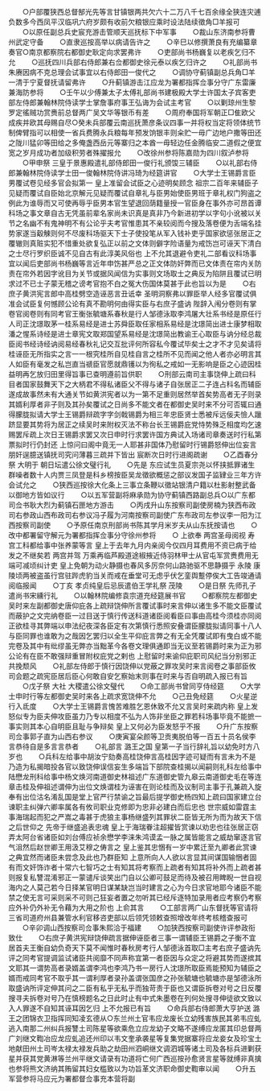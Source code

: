 <!-- { "loadSidebar": true } -->
　　○户部覆狭西总督郜光先等言甘镇银两共欠六十二万八千七百余缘全狭连灾逋负数多今西凤平汉临巩六府岁颇有收前欠粮银应乘时设法陆续徵角□羊报可
　　○以原任副总兵史宸充游击管顺天巡抚标下中军事
　　○裁山东济南参将曹州武定守备
　　○直隶巡按高举以病请告许之
　　○辛巳以修撰萧良有充编纂章奏官○南京都察院右都御史耿定向求罢弗许
　　○吏部尚书杨巍复以老疾乞归不允
　　○巡抚四川兵部右侍郎兼右佥都御史徐元泰以疾乞归许之
　　○礼部尚书朱赓因病不克总理会试事宜以右侍郎田一俊代之
　　○调协守蓟镇副总兵角□羊一清于宁夏督抚请留弗许
　　○升蓟镇游击江应龙为署都指挥佥事分守广东雷廉兼海防参将
　　○壬午以少傅兼太子太傅礼部尚书建极殿大学士许国太子宾客吏部左侍郎兼翰林院侍读学士掌詹事府事王弘诲为会试主考官
　　○以剿琼州生黎罗定徭贼功赏赉前总督两广吴文华等银币有差
　　○周府奉国将军朝正□隹欧父成疾并欧其母赐自尽○癸未兵部覆云南巡抚萧彦条议四事一并将权当定将领体统节制俾臂指可以相使一省兵费腾永兵粮每年预发饷银丰则籴贮一毋广边地户撒等田还之陇川猛卯等田给之多俺盏西岳元等寨归之本酋一毋轻边任金腾临安二道假之便宜宽之岁月成功者加级积劳者殊擢报允
　　○改徐州参将陈嘉勋为四川叙泸参将
　　○甲申祭  三皇于景惠殿遣礼部侍郎田一俊行礼颁馂三辅臣
　　○以礼部右侍郎兼翰林院侍读学士田一俊翰林院侍讲冯琦为经筵讲官
　　○大学士王锡爵言臣男覆试卷见经多官会拟第一  皇上准留会试臣之心迹明矣顾念  祖宗二百年来辅臣子见疑而覆试自臣始北京解元见疑而覆试自章礼与臣男始使臣男班于章礼权门狗盗之例此为谁辱而又可使再辱乎臣男本官生望退回荫籍量授一官臣身在事外亦可昂首谭科场之事文章自古无凭虽前辈名家尚未识真是真非乃今新进初学以字句小讹被以关节之名幽不有鬼神明不有公论乎夫考官惟患其不亲较阅而今搜及落卷便为舌端名挂势家遂当觳觫则何不尽废科场驱天下士子使投笔从军入钱补吏乎国家欲惩张居正之覆辙则真赃实犯不惜重处欲复弘正以前之文体则僻字险语量为戒饬岂可诬天下清白之士尽行罗织臣诚不见自古有此淳美风俗也  上不允其退避令吏礼二部看议科场事宜以闻后吏部尚书杨巍等言近年申饬甚严总之正文体防奸弊而已文体责在帘内关防责在帘外若因字讹目为关节或据风闻信为实事则文场取士之典反为陷阱且覆试已明求过不已士子蒙无稽之谤考官抱不白之冤大伤国体莫甚于此也旨以为是
　　○右庶子黄洪宪言郎中高桂劈空造诬恶言丑诋幸  圣明洞察弗以罪臣举人经多官覆试俱准会试臣复何憾顾公论有真不勘明何由得实臣与右庶子盛讷  陛辞入闱分卷则有掌卷官阅卷则有同考官王衡张毓塘系春秋是行人邹德泳取李鸿屠大壮系书经是原任行人司正沈璟取茅一桂系易经是进士苏舜臣取任家相系易经是沈璟简出进士康梦相取潘之惺系诗经是进士章宪文取郑国望系易经是沈璟简出教谕王心取臣与讷分经总裁臣阅书经诗经讷阅易经春秋礼记交互批评何所容私今覆试毕矣士之才不才见矣请将桂诬臣无所指实之言一一根究桂所自见桂自言之桂所不见而闻之他人者亦必明言其人如臣有毫发之私岂直当禠臣官愿就鼎镬以为徇私之戒如一无影响是臣之心迹因桂益明再乞放归田里得旨事已查明遵前旨供职
　　○刑部云南司主事饶伸上疏曰科目者国家鼓舞天下之大柄君不得私诸臣父不得与诸子自张居正二子连占科名而辅臣遂成故事然未有大通关节如黄洪宪者以为一第不足重则居然举首矣势高者无子则录其婿利厚者非子则及其孙矣覆试之日尚多不能文者在都御史吴时来不分可否辄曰通得朦胧拟请大学士王锡爵辩疏字字剑戟锡爵为相三年忠臣贤士悉被斥远佞夫憸人躐跻显要其势将为居正之续吴时来附权灭法不称台长王锡爵庇党恃势殊乏相度均乞速赐罢斥疏上次日王锡爵求罢又次日申时行求罢许国方典试入场诸司章奏送时行私第票拟时行仍封还  上惊问曰阁中竟无一人耶甚非国体乃慰留时行锡爵怒伸出位妄言朋奸逞臆送镇抚司究问薄暮三疏并下皆出  宸断次日时行进阁疏谢
　　○乙酉春分祭  大明于  朝日坛遣公徐文璧行礼
　　○先是  东应试生员夏宗尧以怀挟抵罪诸生群噪者数十人内贾三凤登是科乡榜按臣吴龙徵欲概惩之部议发国子监肄业三年方许会试允之
　　○狭西巡按徐大化条上三事立条鞭以徵站银清户籍以杜影射整武备以御地方皆如议行
　　○以五军营副将麻承勋为协守蓟镇西路副总兵○以广东都司佥书耿大烈为蓟镇石匣地方游击
　　○丙戌升山东按察司副使房楠为狭西布政司右参政山西布政司右参议冯子履为河南按察司副使广东布政司左参议李一阳为江西按察司副使
　　○予原任南京刑部尚书陈其学月米岁夫从山东抚按请也
　　○改中都署留守解元为署都指挥佥事分守徐州参将
　　○  上欲奉  两宫圣母阅视  寿宫工科都给事中张养蒙等言  皇上于去年九月内亲阅今仅四月耳费用不资已病于给发之不继矣若  两宫并驾  万乘再临芦殿道途椒掖近侍羽林甲士从官屯军赏赉费用无端可减顷纠计吏  皇上免朝为动火静摄也春风多厉奈何山路驰驱不思静摄乎  永陵  康陵顷两被盗虽行宫驻跸虎豹当关而戒在垂堂可无虑乎伏乞銮舆蹔停俟大工告竣通请阅临报闻
　　○丁亥  孝贞纯皇后忌辰遣伯王学礼祭  茂陵
　　○是日祭  先师孔子遣尚书宋纁行礼
　　○以翰林院编修袁宗道充经筵展书官
　　○都察院左都御史吴时来左副都御史唐仰庇各上疏辩饶伸所言覆试事时来言伸以诸生多不能文臣覆试而蔽护之文完纳卷臣一过目送于慎行传送科道诸臣阅看臣曰事由高桂今须桂亦同阅正欲桂寻其弊端以申法纪夜深各臣定有次第慎行悉照安叠谓臣朦胧拟请同事十八人与臣同罪也谁敢为之哉因乞罢归以全生平仰庇言弊之有无全凭覆试即有曳白或不能完卷及其中有纰缪虽无弊亦当黜革今各卷文理俱通即当无议至若锡爵时来为正为邪公论有在臣不敢强辩重冒附权庇党之剌也  上慰留时来谕仰庇职司风纪当分别邪正共挽颓风
　　○礼部左侍郎于慎行因饶伸以党蔽之罪攻吴时来言阅卷之事部臣攸司会题之疏宪臣居后臣心何敢自安乞察始末则事在时来与否自明疏入报已有旨
　　○戊子祭  大社  大稷遣公徐文璧代
　　○命工部尚书曾同亨侍经筵
　　○大学士申时行等左都御史吴时来各上疏求宽饶伸不允
　　○己丑免经筵
　　○火星逆行入氐度
　　○大学士王锡爵言愧苦难胜乞恩休致不允又言吴时来疏内称  皇上发怒似专为臣夫伸攻臣虽力乃专以相度不弘为人饰非坐臣之罪若科场事毕竟不能摭一事实则其本心自明臣且耻与争辩矣  皇上又何必为臣发怒乎不报
　　○升广东按察司佥事郭子直为山西右参议
　　○庚寅宴朵颜等卫贡夷脱伯等一百五十员名侯李言恭待自是多言言恭者
　　○礼部言  潞王之国  皇第一子当行辞礼旨以幼免时方八岁也
　　○兵科左给事中胡汝宁劾奏高桂饶伸言高桂因字迹可疑而有言未为不是乃造为私揭暗投各官以致饶伸误信妄生多端旨下部院查桂揭以闻嗣则礼科左给事中陆懋龙刑科给事中杨文焕河南道御史林祖述广东道御史管九皋云南道御史毛在等连章击桂及伸祖述谓伸为出位文焕谓桂为诬害在则论桂而及议制司主事于孔兼疏入旋奉有出位沽名淆乱国是堂上官严行禁谕之旨最后提学御史杨四知上疏曰国家建立台谏职主纠弹六卿率属各有攸司职业克修即为忠非必建白而后忠也  世宗威如雷霆主事海瑞起而犯之严嵩之毒甚于虎狼主事杨继盛列其罪状二臣皆无所为而为故天下信之后世仰之  先帝于继盛追表忠魂  皇上于海瑞眷注超擢皆赏谏以劝忠也往张居正窃弄太阿台省诸臣如刘台傅应祯余懋学李涞朱鸿谟孟一脉之属皆能言之威劫窜逐言官气沮然后赵世卿王用汲艾穆之俦言之  皇上鉴其忠悃有一岁中累迁至九卿者此赏谏之典宜然而诸臣未尝念及此也乃群臣知  上意所向人人欲以言显其间谋国输悃者固有而文奸饰诈者十常六七智巧之士有知其将考察而上疏者有知其将补外而上疏者甚则报复私讐混淆邪正一蒙谴斥谈笑出门自以公卿可鼓足而待及被召用睥睨一世自视海内之人莫己若今日择某官明日谋某缺岂当时建言之心为今日求官地耶今诸臣不能禁之使无言可采则采不可则己狂妄者置之勿听其已经斥逐特加录用者应考察仍考察应外补仍外补无令藉为大用之阶也  上俞其言
　　○工部言两广山东督抚等官请将三省司道府州县兼管水利官移咨吏部以后领凭领敕查照增改年终考核稽查报可
　　○辛卯调山西按察司佥事朱熙洽于福建
　　○加狭西按察司副使许评参政衔致仕
　　○右庶子黄洪宪辩饶伸疏言据伸诬臣者三事一谓辅臣王锡爵之子衡不宜居首夫王衡自幼负奇天下莫不闻惟时春秋房考行人邹德泳首取□主考右庶子盛讷先评之同考官提调监试诸臣共阅靡不同声称宜第一者臣因与众定之将避其势而遂摈其文耶其一谓势高者录婿盖谓李鸿也李鸿乃书一房行人沈璟所取臣焉能预知为辅臣之婿而戒同考官不取乎其一谓利厚者录孙盖谓张国彦之孙张毓塘也毓塘亦是邹德泳所取盛讷所评定伸其问之二臣有私乎无私乎而独苛责于臣也又谓臣拆卷对号之日反覆搜寻夫拆卷对号乃在慎榜题名之日此时止有中式朱墨卷在列何处搜寻伸徒欲文致以入人罪遂不自知其诬耳因乞归  上不允报已有旨
　　○命兵部右侍郎萧大亨护送  潞王之团锦衣卫指挥同知凌玄德从○东兰州土官韦应龙废长立幼残害族民其弟韦应虬逃入南那二州纠兵报讐土司陈星等欲乘危立应龙幼子文略不遂缚应龙匿其印总督两广刘继文鞫冶应龙应虬追还州印以韦文奎承袭星等复集党据寨将应龙妾女及珍宝土地献田州土司岑太禄太禄发兵助之劫田州泗峒继文调泗城等诸土司及各标兵进剿获星并获其党黄淋等兰州平继文请录有功道将亡何广西巡按孙愈贤言星等就缚非真擒也参将熊文济纳其贿留其妇女槛致以为功旨革文济职命御史鞫审以闻
　　○升五军营参将马应元为署都督佥事充本营将副
